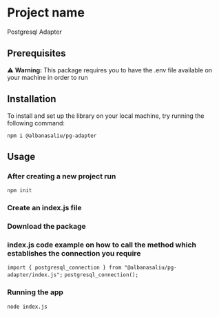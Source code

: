 # Project name
Postgresql Adapter

## Prerequisites

:warning: **Warning:** This package requires you to have the .env file available on your machine in order to run

## Installation

To install and set up the library on your local machine, try running the following command:

`npm i @albanasaliu/pg-adapter`

## Usage

### After creating a new project run

`npm init`

### Create an index.js file

### Download the package

### index.js code example on how to call the method which establishes the connection you require

`import { postgresql_connection } from "@albanasaliu/pg-adapter/index.js";`
`postgresql_connection();`

### Running the app

`node index.js`